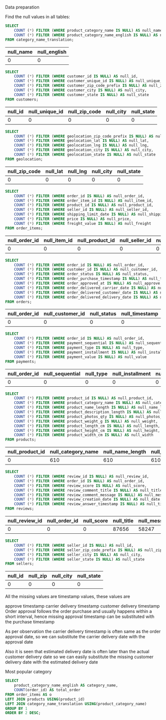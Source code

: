 Data preparation

Find the null values in all tables:

````sql
SELECT
	COUNT (*) FILTER (WHERE product_category_name IS NULL) AS null_name,
	COUNT (*) FILTER (WHERE product_category_name_english IS NULL) AS null_english
FROM category_name_translation;
````

null_name|null_english|
---------|------------|
0        | 0          | 

````sql
SELECT
	COUNT (*) FILTER (WHERE customer_id IS NULL) AS null_id,
	COUNT (*) FILTER (WHERE customer_unique_id IS NULL) AS null_unique_id,
	COUNT (*) FILTER (WHERE customer_zip_code_prefix IS NULL) AS null_zip_code,
	COUNT (*) FILTER (WHERE customer_city IS NULL) AS null_city,
	COUNT (*) FILTER (WHERE customer_state IS NULL) AS null_state
FROM customers;
````

null_id|null_unique_id|null_zip_code|null_city|null_state|
-------|--------------|-------------|---------|----------|
0      |0             |	0           |	0     |	0        |

````sql
SELECT
	COUNT (*) FILTER (WHERE geolocation_zip_code_prefix IS NULL) AS null_zip_code,
	COUNT (*) FILTER (WHERE geolocation_lat IS NULL) AS null_lat,
	COUNT (*) FILTER (WHERE geolocation_lng IS NULL) AS null_lng,
	COUNT (*) FILTER (WHERE geolocation_city IS NULL) AS null_city,
	COUNT (*) FILTER (WHERE geolocation_state IS NULL) AS null_state
FROM geolocation;
````

null_zip_code|null_lat|null_lng|null_city|null_state|
-------------|--------|--------|---------|----------|
0	     | 0      | 0      | 0       | 0        |

````sql
SELECT
	COUNT (*) FILTER (WHERE order_id IS NULL) AS null_order_id,
	COUNT (*) FILTER (WHERE order_item_id IS NULL) AS null_item_id,
	COUNT (*) FILTER (WHERE product_id IS NULL) AS null_product_id,
	COUNT (*) FILTER (WHERE seller_id IS NULL) AS null_seller_id,
	COUNT (*) FILTER (WHERE shipping_limit_date IS NULL) AS null_shipping_date,
	COUNT (*) FILTER (WHERE price IS NULL) AS null_price,
	COUNT (*) FILTER (WHERE freight_value IS NULL) AS null_freight
FROM order_items;
````

null_order_id|null_item_id|null_product_id|null_seller_id|null_shipping_date|null_price|null_freight|
-------------|------------|---------------|--------------|------------------|----------|------------|
0	     |0	          |0	          |0	         |0                 |0         |0           |

````sql
SELECT
	COUNT (*) FILTER (WHERE order_id IS NULL) AS null_order_id,
	COUNT (*) FILTER (WHERE customer_id IS NULL) AS null_customer_id,
	COUNT (*) FILTER (WHERE order_status IS NULL) AS null_status,
	COUNT (*) FILTER (WHERE order_purchase_timestamp IS NULL) AS null_timestamp,
	COUNT (*) FILTER (WHERE order_approved_at IS NULL) AS null_approve,
	COUNT (*) FILTER (WHERE order_delivered_carrier_date IS NULL) AS null_carrier_date,
	COUNT (*) FILTER (WHERE order_delivered_customer_date IS NULL) AS null_customer_date,
	COUNT (*) FILTER (WHERE order_delivered_delivery_date IS NULL) AS null_delivery_date
FROM orders;
````

null_order_id|null_customer_id|null_status|null_timestamp|null_approve|null_carrier_date|null_customer_date|null_delivery_date|
-------------|----------------|-----------|--------------|------------|-----------------|------------------|------------------|
0	     |0	              |0	  |0	         |160	      |1783	        |2965	           |0                 |

````sql
SELECT
	COUNT (*) FILTER (WHERE order_id IS NULL) AS null_order_id,
	COUNT (*) FILTER (WHERE payment_sequential IS NULL) AS null_sequential,
	COUNT (*) FILTER (WHERE payment_type IS NULL) AS null_type,
	COUNT (*) FILTER (WHERE payment_installment IS NULL) AS null_installment,
	COUNT (*) FILTER (WHERE payment_value IS NULL) AS null_value
FROM payments;
````

null_order_id|null_sequential|null_type|null_installment|null_value|
-------------|---------------|---------|----------------|----------|
0	     | 0	     | 0       |0	        | 0        |

````sql
SELECT
	COUNT (*) FILTER (WHERE product_id IS NULL) AS null_product_id,
	COUNT (*) FILTER (WHERE product_category_name IS NULL) AS null_category_name,
	COUNT (*) FILTER (WHERE product_name_length IS NULL) AS null_name_length,
	COUNT (*) FILTER (WHERE product_description_length IS NULL) AS null_description_length,
	COUNT (*) FILTER (WHERE product_photos_qty IS NULL) AS null_photos_qty,
	COUNT (*) FILTER (WHERE product_weight_g IS NULL) AS null_weight,
	COUNT (*) FILTER (WHERE product_length_cm IS NULL) AS null_length,
	COUNT (*) FILTER (WHERE product_height_cm IS NULL) AS null_height,
	COUNT (*) FILTER (WHERE product_width_cm IS NULL) AS null_width
FROM products;
````

null_product_id|null_category_name|null_name_length|null_description_length|null_photos_qty|null_weight|null_length|null_height|null_width|
---------------|------------------|----------------|-----------------------|---------------|-----------|-----------|-----------|----------|
0	       |610	          |610	           |610	                   |610            |2          |2          |2          |2         |
 
````sql
SELECT 
	COUNT (*) FILTER (WHERE review_id IS NULL) AS null_review_id,
	COUNT (*) FILTER (WHERE order_id IS NULL) AS null_order_id,
	COUNT (*) FILTER (WHERE review_score IS NULL) AS null_score,
	COUNT (*) FILTER (WHERE review_comment_title IS NULL) AS null_title,
	COUNT (*) FILTER (WHERE review_comment_message IS NULL) AS null_message,
	COUNT (*) FILTER (WHERE review_creation_date IS NULL) AS null_date,
	COUNT (*) FILTER (WHERE review_answer_timestamp IS NULL) AS null_timestamp
FROM reviews;
````

null_review_id|null_order_id|null_score|null_title|null_message|null_date|null_timestamp|
--------------|-------------|----------|----------|------------|---------|--------------|
0	      | 0           | 0        |87656     |58247       |0        |0             |

````sql
SELECT
	COUNT (*) FILTER (WHERE seller_id IS NULL) AS null_id,
	COUNT (*) FILTER (WHERE seller_zip_code_prefix IS NULL) AS null_zip,
	COUNT (*) FILTER (WHERE seller_city IS NULL) AS null_city,
	COUNT (*) FILTER (WHERE seller_state IS NULL) AS null_state
FROM sellers;
````

null_id|null_zip|null_city|null_state|
-------|--------|---------|----------|
0      |0	|0	  |0         |



All the missing values are timestamp values, these values are

approve timestamp
carrier delivery timestamp
customer delivery timestamp
Order approval follows the order purchase and usually happens within a short interval, hence missing approval timestamp can be substituted with the purchase timestamp

As per observation the carrier delivery timestamp is often same as the order approval date, so we can substitute the carrier delivery date with the approval date

Also it is seen that estimated delivery date is often later than the actual customer delivery date so we can easily substitute the missing customer delivery date with the estimated delivery date


Most popular category
````sql
SELECT
	product_category_name_english AS category_name,
	COUNT(order_id) AS total_order
FROM order_items AS o
LEFT JOIN products USING(product_id)
LEFT JOIN category_name_translation USING(product_category_name)
GROUP BY 1
ORDER BY 2 DESC;
````
